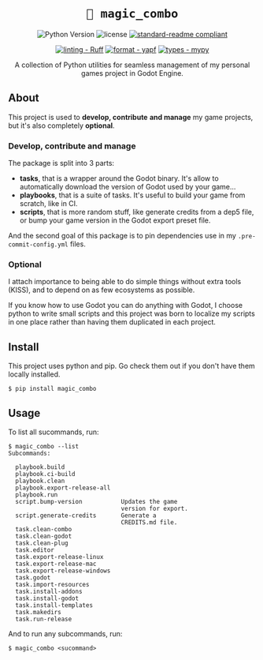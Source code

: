 <div align="center">

# `🌟 magic_combo`

![Python Version](https://img.shields.io/badge/python-3.10%20%7C%203.11%20%7C%203.12-0a7bbc?logo=python&logoColor=white)
![license](https://img.shields.io/badge/license-MIT-green?logo=open-source-initiative&logoColor=white)
[![standard-readme compliant](https://img.shields.io/badge/readme-standard-brightgreen.svg?logo=readme&logoColor=white)](https://github.com/RichardLitt/standard-readme)
<!--
![pre-commit](https://img.shields.io/badge/pre--commit-enabled-brightgreen?logo=pre-commit&logoColor=white)
-->

[![linting - Ruff](https://img.shields.io/endpoint?url=https://raw.githubusercontent.com/charliermarsh/ruff/main/assets/badge/v0.json)](https://github.com/charliermarsh/ruff)
[![format - yapf](https://img.shields.io/badge/format-yapf-000000.svg)](https://github.com/google/yapf)
[![types - mypy](https://img.shields.io/badge/types-mypy-blue.svg)](https://github.com/python/mypy)

A collection of Python utilities for seamless
 management of my personal games project in
 Godot Engine.

</div>

## About

This project is used to **develop, contribute**
 **and manage** my game projects, but it's also
 completely **optional**.

### Develop, contribute and manage

The package is split into 3 parts:
- **tasks**, that is a wrapper around the Godot
 binary. It's allow to automatically download
 the version of Godot used by your game...
- **playbooks**, that is a suite of tasks. It's
 useful to build your game from scratch, like
 in CI.
- **scripts**, that is more random stuff, like
 generate credits from a dep5 file, or bump
 your game version in the Godot export preset
 file.

And the second goal of this package is to pin
 dependencies use in my `.pre-commit-config.yml`
 files.

### Optional

I attach importance to being able  to do
 simple things without extra tools (KISS),
 and to depend on as few ecosystems as possible.

If you know how to use Godot you can do anything
 with Godot, I choose python to write small
 scripts and this project was born to localize
 my scripts in one place rather than having
 them duplicated in each project.

## Install

This project uses python and pip. Go check
 them out if you don't have them locally installed.

```
$ pip install magic_combo
```

## Usage

To list all sucommands, run:
```
$ magic_combo --list
Subcommands:

  playbook.build
  playbook.ci-build
  playbook.clean
  playbook.export-release-all
  playbook.run
  script.bump-version           Updates the game
                                version for export.
  script.generate-credits       Generate a
                                CREDITS.md file.
  task.clean-combo
  task.clean-godot
  task.clean-plug
  task.editor
  task.export-release-linux
  task.export-release-mac
  task.export-release-windows
  task.godot
  task.import-resources
  task.install-addons
  task.install-godot
  task.install-templates
  task.makedirs
  task.run-release
```

And to run any subcommands, run:

```
$ magic_combo <sucommand>
```

